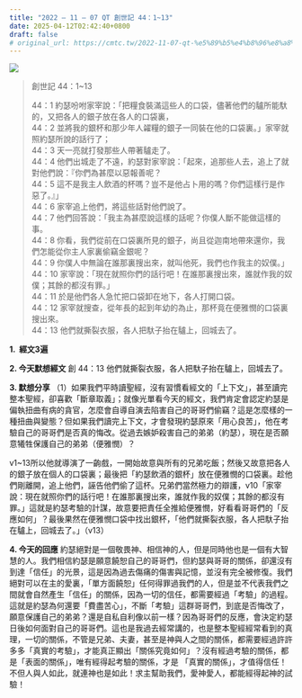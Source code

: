 ```yaml
---
title: "2022 – 11 – 07 QT 創世記 44：1~13"
date: 2025-04-12T02:42:40+0800
draft: false
# original_url: https://cmtc.tw/2022-11-07-qt-%e5%89%b5%e4%b8%96%e8%a8%98-44%ef%bc%9a113
---
```


![](/images/qt.jpg)
> 創世記 44：1\~13
>
> 44：1 約瑟吩咐家宰說：「把糧食裝滿這些人的口袋，儘著他們的驢所能馱的，又把各人的銀子放在各人的口袋裏，  
> 44：2 並將我的銀杯和那少年人糴糧的銀子一同裝在他的口袋裏。」家宰就照約瑟所說的話行了；  
> 44：3 天一亮就打發那些人帶著驢走了。  
> 44：4 他們出城走了不遠，約瑟對家宰說：「起來，追那些人去，追上了就對他們說：『你們為甚麼以惡報善呢？  
> 44：5 這不是我主人飲酒的杯嗎？豈不是他占卜用的嗎？你們這樣行是作惡了。』」  
> 44：6 家宰追上他們，將這些話對他們說了。  
> 44：7 他們回答說：「我主為甚麼說這樣的話呢？你僕人斷不能做這樣的事。  
> 44：8 你看，我們從前在口袋裏所見的銀子，尚且從迦南地帶來還你，我們怎能從你主人家裏偷竊金銀呢？  
> 44：9 你僕人中無論在誰那裏搜出來，就叫他死，我們也作我主的奴僕。」  
> 44：10 家宰說：「現在就照你們的話行吧！在誰那裏搜出來，誰就作我的奴僕；其餘的都沒有罪。」  
> 44：11 於是他們各人急忙把口袋卸在地下，各人打開口袋。  
> 44：12 家宰就搜查，從年長的起到年幼的為止，那杯竟在便雅憫的口袋裏搜出來。  
> 44：13 他們就撕裂衣服，各人把馱子抬在驢上，回城去了。

**1.  經文3遍**

**2. 今天默想經文**
創 44：13 他們就撕裂衣服，各人把馱子抬在驢上，回城去了。

**3. 默想分享**
（1）如果我們平時讀聖經，沒有習慣看經文的「上下文」，甚至讀完整本聖經，卻喜歡「斷章取義」；就像光單看今天的經文，我們肯定會認定約瑟是偏執扭曲有病的貪官，怎麼會自導自演去陷害自己的哥哥們偷竊？這是怎麼樣的一種扭曲與變態？但如果我們讀完上下文，才會發現約瑟原來「用心良苦」，他在考驗自己的哥哥們是否真的悔改。從過去嫉妒殺害自己的弟弟（約瑟），現在是否願意犧牲保護自己的弟弟（便雅憫）？

v1\~13所以他就導演了一齣戲，一開始故意與所有的兄弟吃飯；然後又故意把各人的銀子放在個人的口袋裏；最後把「約瑟飲酒的銀杯」放在便雅憫的口袋裏。趁他們剛離開，追上他們，誣告他們偷了這杯。兄弟們當然極力的辯護，v10「家宰說：現在就照你們的話行吧！在誰那裏搜出來，誰就作我的奴僕；其餘的都沒有罪。」這就是約瑟考驗的計謀，故意要把責任全推給便雅憫，好看看哥哥們的「反應如何」？最後果然在便雅憫口袋中找出銀杯，「他們就撕裂衣服，各人把馱子抬在驢上，回城去了。」（v13）

**4. 今天的回應**
約瑟絕對是一個敬畏神、相信神的人，但是同時他也是一個有大智慧的人。我們相信約瑟是願意饒恕自己的哥哥們，但約瑟與哥哥的關係，卻還沒有到達「信任」的光景，這是因為過去傷痛的傷害與記憶，並沒有完全被修復。我們絕對可以在主的愛裏，「單方面饒恕」任何得罪過我們的人，但是並不代表我們之間就會自然產生「信任」的關係，因為一切的信任，都需要經過「考驗」的過程。這就是約瑟為何還要「費盡苦心」，不斷「考驗」這群哥哥們，到底是否悔改了，願意保護自己的弟弟？還是自私自利像以前一樣？因為哥哥們的反應，會決定約瑟日後如何面對自己的哥哥們。這也是我過去經常講的，也是整本聖經經常看到的真理，一切的關係，不管是兄弟、夫妻，甚至是神與人之間的關係，都需要經過許許多多「真實的考驗」，才能真正顯出「關係究竟如何」？沒有經過考驗的關係，都是「表面的關係」，唯有經得起考驗的關係，才是 「真實的關係」，才值得信任！不但人與人如此，就連神也是如此！求主幫助我們，愛神愛人，都能經得起神的試驗！
